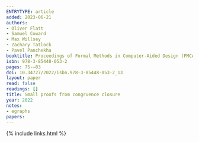 ```yaml
---
ENTRYTYPE: article
added: 2023-06-21
authors:
- Oliver Flatt
- Samuel Coward
- Max Willsey
- Zachary Tatlock
- Pavel Panchekha
booktitle: Proceedings of Formal Methods in Computer-Aided Design (FMCAD 2022)
isbn: 978-3-85448-053-2
pages: 75-–83
doi: 10.34727/2022/isbn.978-3-85448-053-2_13
layout: paper
read: false
readings: []
title: Small proofs from congruence closure
year: 2022
notes:
- egraphs
papers:
---
```

{% include links.html %}
